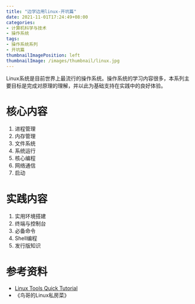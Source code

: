 ```yaml
---
title: "边学边用linux-开坑篇"
date: 2021-11-01T17:24:49+08:00
categories:
- 计算机科学与技术
- 操作系统
tags:
- 操作系统系列
- 开坑篇
thumbnailImagePosition: left
thumbnailImage: /images/thumbnail/linux.jpg
---
```

Linux系统是目前世界上最流行的操作系统。操作系统的学习内容很多，本系列主要目标是完成对原理的理解，并以此为基础支持在实践中的良好体验。
<!--more-->
# 核心内容
1. 进程管理
2. 内存管理
3. 文件系统
4. 系统运行
5. 核心编程
6. 网络通信
7. 启动
# 实践内容
1. 实用环境搭建
2. 终端与控制台
3. 必备命令
4. Shell编程
5. 发行版知识
# 参考资料
- [Linux Tools Quick Tutorial](https://linuxtools-rst.readthedocs.io/zh_CN/latest/index.html#)
- 《鸟哥的Linux私房菜》